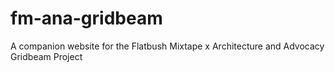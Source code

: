# fm-ana-gridbeam
A companion website for the Flatbush Mixtape x Architecture and Advocacy Gridbeam Project
